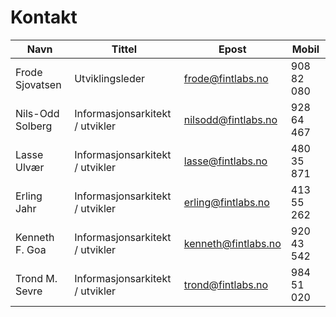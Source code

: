 # Kontakt

| Navn                | Tittel                          | Epost               | Mobil      |
|---------------------|---------------------------------|---------------------|------------|
| Frode Sjovatsen     | Utviklingsleder                 | frode@fintlabs.no   | 908 82 080 |
| Nils-Odd Solberg    | Informasjonsarkitekt / utvikler | nilsodd@fintlabs.no | 928 64 467 |
| Lasse Ulvær         | Informasjonsarkitekt / utvikler | lasse@fintlabs.no   | 480 35 871 |
| Erling Jahr         | Informasjonsarkitekt / utvikler | erling@fintlabs.no  | 413 55 262 |
| Kenneth F. Goa      | Informasjonsarkitekt / utvikler | kenneth@fintlabs.no | 920 43 542 |
| Trond M. Sevre      | Informasjonsarkitekt / utvikler | trond@fintlabs.no   | 984 51 020 |
